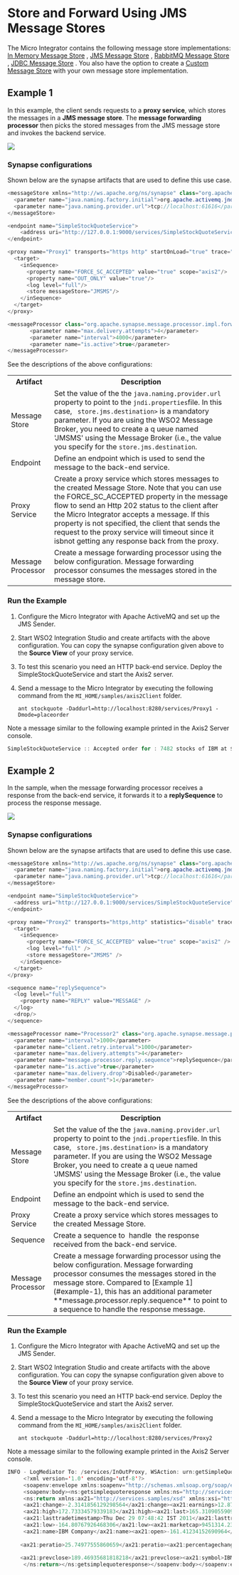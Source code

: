 # Store and Forward Using JMS Message Stores

The Micro Integrator contains the following message store implementations: [In Memory Message
Store](https://docs.wso2.com/display/EI611/In+Memory+Message+Store) ,
[JMS Message
Store](https://docs.wso2.com/display/EI611/JMS+Message+Store) ,
[RabbitMQ Message
Store](https://docs.wso2.com/display/EI611/RabbitMQ+Message+Store) ,
[JDBC Message
Store](https://docs.wso2.com/display/EI611/JDBC+Message+Store) . You
also have the option to create a [Custom Message
Store](https://docs.wso2.com/display/EI650/Custom+Message+Store) with
your own message store implementation.

## Example 1

In this example, the client sends requests to a **proxy service**, which stores the messages in a **JMS message store**. The **message forwarding processor** then picks the stored messages from the JMS message store and invokes the backend service.

![](attachments/119130313/119130315.png)  

### Synapse configurations

Shown below are the synapse artifacts that are used to define this use case.

``` java tab="Message Store"
<messageStore xmlns="http://ws.apache.org/ns/synapse" class="org.apache.synapse.message.store.impl.jms.JmsStore" name="JMSMS">
  <parameter name="java.naming.factory.initial">org.apache.activemq.jndi.ActiveMQInitialContextFactory</parameter>
  <parameter name="java.naming.provider.url">tcp://localhost:61616</parameter>
</messageStore>
```

``` java tab="Endpoint"
<endpoint name="SimpleStockQuoteService"> 
    <address uri="http://127.0.0.1:9000/services/SimpleStockQuoteService"/>
</endpoint>
```

``` java tab="Proxy Service"
<proxy name="Proxy1" transports="https http" startOnLoad="true" trace="disable">   
  <target>
    <inSequence>
      <property name="FORCE_SC_ACCEPTED" value="true" scope="axis2"/>
      <property name="OUT_ONLY" value="true"/>
      <log level="full"/>
      <store messageStore="JMSMS"/>
    </inSequence>
  </target>
</proxy>
```

``` java tab="Message Processor"
<messageProcessor class="org.apache.synapse.message.processor.impl.forwarder.ScheduledMessageForwardingProcessor" name="Processor1" targetEndpoint="SimpleStockQuoteService" messageStore="JMSMS">
       <parameter name="max.delivery.attempts">4</parameter>
       <parameter name="interval">4000</parameter>
       <parameter name="is.active">true</parameter>
</messageProcessor>
```

See the descriptions of the above configurations:

<table>
  <tr>
    <th>Artifact</th>
    <th>Description</th>
  </tr>
  <tr>
    <td>Message Store</td>
    <td>
      Set the value of the the <code>java.naming.provider.url</code> property to point to the <code>jndi.properties</code>file. In this case, <code> store.jms.destination></code> is a mandatory parameter. If you are using the WSO2 Message Broker, you need to create a q ueue named 'JMSMS' using the Message Broker (i.e., the value you specify for the <code>store.jms.destination</code>.
    </td>
  </tr>
  <tr>
    <td>Endpoint</td>
    <td>
      Define an endpoint which is used to send the message to the back-end service.
    </td>
  </tr>
  <tr>
    <td>Proxy Service</td>
    <td>
      Create a proxy service which stores messages to the created Message Store. Note that you can use the FORCE_SC_ACCEPTED property in the message flow to send an Http 202 status to the client after the Micro Integrator accepts a message. If this property is not specified, the client that sends the request to the proxy service will timeout since it isbnot getting any response back from the proxy.
    </td>
  </tr>
  <tr>
    <td>Message Processor</td>
    <td>
      Create a message forwarding processor using the below configuration. Message forwarding processor consumes the messages stored in the message store.
    </td>
  </tr>
</table>

### Run the Example

1. Configure the Micro Integrator with Apache ActiveMQ and set up the JMS Sender.
2. Start WSO2 Integration Studio and create artifacts with the above configuration. You can copy the synapse configuration given above to the **Source View** of your proxy service.
3. To test this scenario you need an HTTP back-end service. Deploy the SimpleStockQuoteService and start the Axis2 server.
3. Send a message to the Micro Integrator by executing the following command from the `MI_HOME/samples/axis2Client` folder.

    ```
    ant stockquote -Daddurl=http://localhost:8280/services/Proxy1 -Dmode=placeorder
    ```

Note a message similar to the following example printed in the Axis2 Server console.  

``` java
SimpleStockQuoteService :: Accepted order for : 7482 stocks of IBM at $ 169.27205579038733
```

## Example 2

In the sample, when the message forwarding processor receives a response from the back-end service, it forwards it to a **replySequence** to process the response message.

![](attachments/119130313/119130314.png)

### Synapse configurations

Shown below are the synapse artifacts that are used to define this use case.

``` java tab="Message Store"
<messageStore xmlns="http://ws.apache.org/ns/synapse" class="org.apache.synapse.message.store.impl.jms.JmsStore" name="JMSMS">
  <parameter name="java.naming.factory.initial">org.apache.activemq.jndi.ActiveMQInitialContextFactory</parameter>
  <parameter name="java.naming.provider.url">tcp://localhost:61616</parameter>
</messageStore>
```

``` java tab="Endpoint"
<endpoint name="SimpleStockQuoteService">
  <address uri="http://127.0.0.1:9000/services/SimpleStockQuoteService"/>
</endpoint>
```

``` java tab="Proxy Service"
<proxy name="Proxy2" transports="https,http" statistics="disable" trace="disable" startOnLoad="true">
  <target>
    <inSequence>
      <property name="FORCE_SC_ACCEPTED" value="true" scope="axis2" />
      <log level="full" />
      <store messageStore="JMSMS" />
    </inSequence>
  </target>
</proxy>
```

``` java tab="Sequence"
<sequence name="replySequence">
  <log level="full">
    <property name="REPLY" value="MESSAGE" />
  </log>
  <drop/>
</sequence>
```

``` java tab="Message Processor"
<messageProcessor name="Processor2" class="org.apache.synapse.message.processor.impl.forwarder.ScheduledMessageForwardingProcessor" targetEndpoint="SimpleStockQuoteService" messageStore="JMSMS" xmlns="http://ws.apache.org/ns/synapse">
  <parameter name="interval">1000</parameter>
  <parameter name="client.retry.interval">1000</parameter>
  <parameter name="max.delivery.attempts">4</parameter>
  <parameter name="message.processor.reply.sequence">replySequence</parameter>
  <parameter name="is.active">true</parameter>
  <parameter name="max.delivery.drop">Disabled</parameter>
  <parameter name="member.count">1</parameter>
</messageProcessor>
```

See the descriptions of the above configurations:

<table>
  <tr>
    <th>Artifact</th>
    <th>Description</th>
  </tr>
  <tr>
    <td>Message Store</td>
    <td>
      Set the value of the the <code>java.naming.provider.url</code> property to point to the <code>jndi.properties</code>file. In this case, <code> store.jms.destination></code> is a mandatory parameter. If you are using the WSO2 Message Broker, you need to create a q ueue named 'JMSMS' using the Message Broker (i.e., the value you specify for the <code>store.jms.destination</code>.
    </td>
  </tr>
  <tr>
    <td>Endpoint</td>
    <td>
      Define an endpoint which is used to send the message to the back-end service.
    </td>
  </tr>
  <tr>
    <td>Proxy Service</td>
    <td>
      Create a proxy service which stores messages to the created Message Store.
    </td>
  </tr>
  <tr>
    <td>Sequence</td>
    <td>
      Create a sequence to  handle  the response received from the back-end service.
    </td>
  </tr>
  <tr>
    <td>Message Processor</td>
    <td>
      Create a message forwarding processor using the below configuration. Message forwarding processor consumes the messages stored in the message store. Compared to [Example 1](#example-1), this has an additional parameter **message.processor.reply.sequence** to point to a sequence to handle the response message. 
    </td>
  </tr>
</table>

### Run the Example

1. Configure the Micro Integrator with Apache ActiveMQ and set up the JMS Sender.
2. Start WSO2 Integration Studio and create artifacts with the above configuration. You can copy the synapse configuration given above to the **Source View** of your proxy service.
3. To test this scenario you need an HTTP back-end service. Deploy the SimpleStockQuoteService and start the Axis2 server.
3. Send a message to the Micro Integrator by executing the following command from the `MI_HOME/samples/axis2Client` folder.

    ```
    ant stockquote -Daddurl=http://localhost:8280/services/Proxy2
    ```

Note a message similar to the following example printed in the Axis2 Server console.  

``` java
INFO - LogMediator To: /services/InOutProxy, WSAction: urn:getSimpleQuote, SOAPAction: urn:getSimpleQuote, MessageID: urn:uuid:dec12d9c-5289-476c-9d9a-b7bb7ebc7be4, Direction: request, REPLY = MESSAGE, Envelope:
     <?xml version='1.0' encoding='utf-8'?>
     <soapenv:envelope xmlns:soapenv="http://schemas.xmlsoap.org/soap/envelope/">
     <soapenv:body><ns:getsimplequoteresponse xmlns:ns="http://services.samples">
     <ns:return xmlns:ax21="http://services.samples/xsd" xmlns:xsi="http://www.w3.org/2001/XMLSchema-instance" xsi:type="ax21:GetQuoteResponse">
     <ax21:change>-2.3141856129298564</ax21:change><ax21:earnings>12.877155014054368</ax21:earnings>
     <ax21:high>172.73334579339183</ax21:high><ax21:last>165.31090559096748</ax21:last>
     <ax21:lasttradetimestamp>Thu Dec 29 07:48:42 IST 2011</ax21:lasttradetimestamp>
     <ax21:low>-164.80767926468306</ax21:low><ax21:marketcap>9451314.231029626</ax21:marketcap>
     <ax21:name>IBM Company</ax21:name><ax21:open>-161.41234152690964</ax21:open>
     
    <ax21:peratio>25.74977555860659</ax21:peratio><ax21:percentagechange>-1.2214036358135663</ax21:percentagechange>
    
    <ax21:prevclose>189.46935681818218</ax21:prevclose><ax21:symbol>IBM</ax21:symbol><ax21:volume>8611</ax21:volume>
     </ns:return></ns:getsimplequoteresponse></soapenv:body></soapenv:envelope>
```